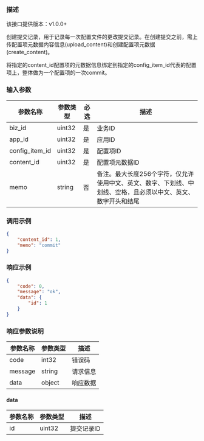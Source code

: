 ### 描述
该接口提供版本：v1.0.0+
 

创建提交记录，用于记录每一次配置文件的更改提交记录。在创建提交之前，需上传配置项元数据内容信息(upload_content)和创建配置项元数据(create_content)。

将指定的content_id配置项的元数据信息绑定到指定的config_item_id代表的配置项上，整体做为一个配置项的一次commit。

### 输入参数
| 参数名称     | 参数类型     | 必选   | 描述             |
| ------------ | ------------ | ------ | ---------------- |
| biz_id         | uint32       | 是     | 业务ID     |
| app_id         | uint32       | 是     | 应用ID     |
| config_item_id         | uint32       | 是     | 配置项ID     |
| content_id         | uint32       | 是     | 配置项元数据ID     |
| memo         | string       | 否     | 备注。最大长度256个字符，仅允许使用中文、英文、数字、下划线、中划线、空格，且必须以中文、英文、数字开头和结尾    | 

### 调用示例
```json
{
    "content_id": 1,
    "memo": "commit"
}
```

### 响应示例
```json
{
    "code": 0,
    "message": "ok",
    "data": {
        "id": 1
    }
}
```

### 响应参数说明
| 参数名称     | 参数类型   | 描述                           |
| ------------ | ---------- | ------------------------------ |
|      code        |      int32      |            错误码                   |
|      message        |      string      |             请求信息                  |
|       data       |      object      |            响应数据                  |

#### data
| 参数名称     | 参数类型   | 描述                           |
| ------------ | ---------- | ------------------------------ |
|      id        |      uint32      |            提交记录ID                    |
